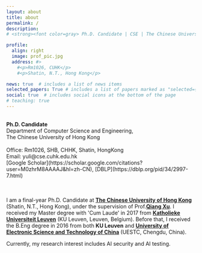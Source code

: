 ```yaml
---
layout: about
title: about
permalink: /
description: 
# <strong><font color=gray> Ph.D. Candidate | CSE | The Chinese University of Hong Kong </font></strong><br /> 

profile:
  align: right
  image: prof_pic.jpg
  address: #>
    #<p>Rm1026, CUHK</p>
    #<p>Shatin, N.T., Hong Kong</p>

news: true  # includes a list of news items
selected_papers: True # includes a list of papers marked as "selected={true}"
social: true  # includes social icons at the bottom of the page
# teaching: true
---
```

<br> 
<strong>Ph.D. Candidate</strong><br> 
Department of Computer Science and Engineering,<br> 
The Chinese University of Hong Kong<br> 

<br> 
Office: Rm1026, SHB, CHHK, Shatin, HongKong<br> 
Email: yuli@cse.cuhk.edu.hk<br>
[Google Scholar](https://scholar.google.com/citations?user=M0zhrM8AAAAJ&hl=zh-CN), [DBLP](https://dblp.org/pid/34/2997-7.html)
<br> 
<br> 
<br> 

I am a final-year Ph.D. Candidate at **[The Chinese University of Hong Kong](https://www.cse.cuhk.edu.hk/)** (Shatin, N.T., Hong Kong), under the supervision of Prof.**[Qiang Xu](https://www.cse.cuhk.edu.hk/people/faculty/qiang-xu/)**. I received my Master degree with 'Cum Laude' in 2017 from **[Katholieke Universiteit Leuven](https://www.kuleuven.be/kuleuven/)** (KU Leuven, Leuven, Belgium). Before that, I received the B.Eng degree in 2016 from both **KU Leuven** and **[University of Electronic Science and Technology of China](https://www.uestc.edu.cn/)** (UESTC, Chengdu, China).

Currently, my research interest includes AI security and AI testing.

<!-- Write your biography here. Tell the world about yourself. Link to your favorite [subreddit](http://reddit.com){:target="\_blank"}. You can put a picture in, too. The code is already in, just name your picture `prof_pic.jpg` and put it in the `img/` folder. -->

<!-- Put your address / P.O. box / other info right below your picture. You can also disable any these elements by editing `profile` property of the YAML header of your `_pages/about.md`. Edit `_bibliography/papers.bib` and Jekyll will render your [publications page](/al-folio/publications/) automatically. -->

<!-- Link to your social media connections, too. This theme is set up to use [Font Awesome icons](http://fortawesome.github.io/Font-Awesome/){:target="\_blank"} and [Academicons](https://jpswalsh.github.io/academicons/){:target="\_blank"}, like the ones below. Add your Facebook, Twitter, LinkedIn, Google Scholar, or just disable all of them. -->

